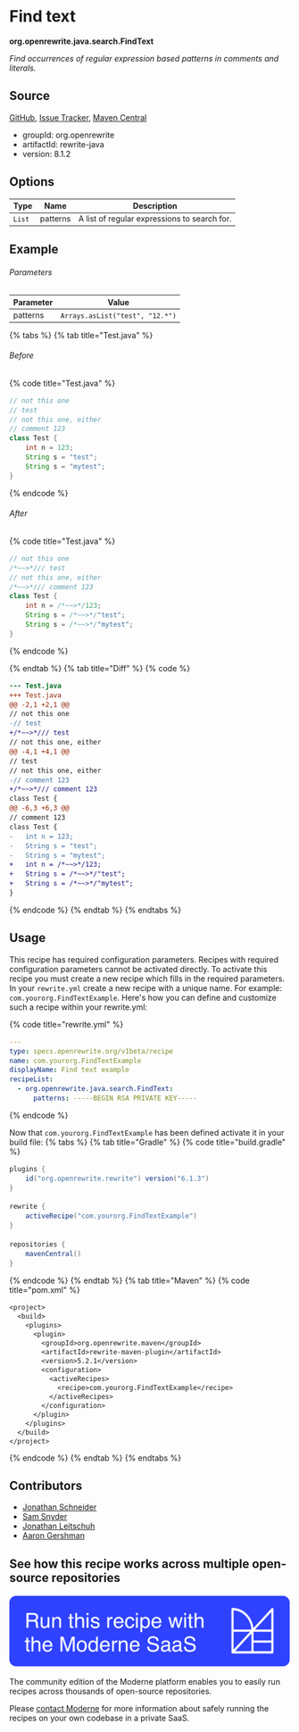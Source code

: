 # Find text

**org.openrewrite.java.search.FindText**

_Find occurrences of regular expression based patterns in comments and literals._

## Source

[GitHub](https://github.com/openrewrite/rewrite/blob/main/rewrite-java/src/main/java/org/openrewrite/java/search/FindText.java), [Issue Tracker](https://github.com/openrewrite/rewrite/issues), [Maven Central](https://central.sonatype.com/artifact/org.openrewrite/rewrite-java/8.1.2/jar)

* groupId: org.openrewrite
* artifactId: rewrite-java
* version: 8.1.2

## Options

| Type | Name | Description |
| -- | -- | -- |
| `List` | patterns | A list of regular expressions to search for. |

## Example

###### Parameters
| Parameter | Value |
| -- | -- |
|patterns|`Arrays.asList("test", "12.*")`|


{% tabs %}
{% tab title="Test.java" %}

###### Before
{% code title="Test.java" %}
```java
// not this one
// test
// not this one, either
// comment 123
class Test {
    int n = 123;
    String s = "test";
    String s = "mytest";
}
```
{% endcode %}

###### After
{% code title="Test.java" %}
```java
// not this one
/*~~>*/// test
// not this one, either
/*~~>*/// comment 123
class Test {
    int n = /*~~>*/123;
    String s = /*~~>*/"test";
    String s = /*~~>*/"mytest";
}
```
{% endcode %}

{% endtab %}
{% tab title="Diff" %}
{% code %}
```diff
--- Test.java
+++ Test.java
@@ -2,1 +2,1 @@
// not this one
-// test
+/*~~>*/// test
// not this one, either
@@ -4,1 +4,1 @@
// test
// not this one, either
-// comment 123
+/*~~>*/// comment 123
class Test {
@@ -6,3 +6,3 @@
// comment 123
class Test {
-   int n = 123;
-   String s = "test";
-   String s = "mytest";
+   int n = /*~~>*/123;
+   String s = /*~~>*/"test";
+   String s = /*~~>*/"mytest";
}
```
{% endcode %}
{% endtab %}
{% endtabs %}


## Usage

This recipe has required configuration parameters. Recipes with required configuration parameters cannot be activated directly. To activate this recipe you must create a new recipe which fills in the required parameters. In your `rewrite.yml` create a new recipe with a unique name. For example: `com.yourorg.FindTextExample`.
Here's how you can define and customize such a recipe within your rewrite.yml:

{% code title="rewrite.yml" %}
```yaml
---
type: specs.openrewrite.org/v1beta/recipe
name: com.yourorg.FindTextExample
displayName: Find text example
recipeList:
  - org.openrewrite.java.search.FindText:
      patterns: -----BEGIN RSA PRIVATE KEY-----
```
{% endcode %}

Now that `com.yourorg.FindTextExample` has been defined activate it in your build file:
{% tabs %}
{% tab title="Gradle" %}
{% code title="build.gradle" %}
```groovy
plugins {
    id("org.openrewrite.rewrite") version("6.1.3")
}

rewrite {
    activeRecipe("com.yourorg.FindTextExample")
}

repositories {
    mavenCentral()
}
```
{% endcode %}
{% endtab %}
{% tab title="Maven" %}
{% code title="pom.xml" %}
```markup
<project>
  <build>
    <plugins>
      <plugin>
        <groupId>org.openrewrite.maven</groupId>
        <artifactId>rewrite-maven-plugin</artifactId>
        <version>5.2.1</version>
        <configuration>
          <activeRecipes>
            <recipe>com.yourorg.FindTextExample</recipe>
          </activeRecipes>
        </configuration>
      </plugin>
    </plugins>
  </build>
</project>
```
{% endcode %}
{% endtab %}
{% endtabs %}

## Contributors
* [Jonathan Schneider](jkschneider@gmail.com)
* [Sam Snyder](sam@moderne.io)
* [Jonathan Leitschuh](jonathan.leitschuh@gmail.com)
* [Aaron Gershman](aegershman@gmail.com)


## See how this recipe works across multiple open-source repositories

[![Moderne Link Image](/.gitbook/assets/ModerneRecipeButton.png)](https://public.moderne.io/recipes/org.openrewrite.java.search.FindText)

The community edition of the Moderne platform enables you to easily run recipes across thousands of open-source repositories.

Please [contact Moderne](https://moderne.io/product) for more information about safely running the recipes on your own codebase in a private SaaS.
